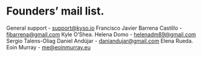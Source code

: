 # Founders’ mail list.

General support - support@kyso.io
Francisco Javier Barrena Castillo - [fjbarrena@gmail.com](mailto:fjbarrena@gmail.com)
Kyle O’Shea. 
Helena Domo - helenadm89@gmail.com
Sergio Talens-Oliag
Daniel Andújar - [daniandujar@gmail.com](mailto:daniandujar@gmail.com)
Elena Rueda.
Eoin Murray - [me@eoinmurray.eu](mailto:me@eoinmurray.eu)
